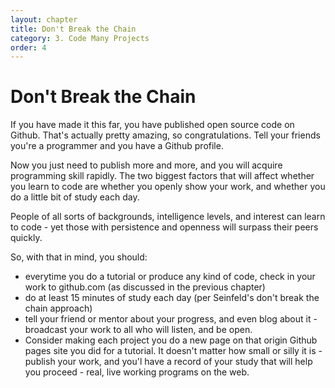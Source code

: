 ```yaml
---
layout: chapter
title: Don't Break the Chain
category: 3. Code Many Projects
order: 4
---
```


# Don't Break the Chain

If you have made it this far, you have published open source code on Github.
That's actually pretty amazing, so congratulations. Tell your friends you're a
programmer and you have a Github profile.

Now you just need to publish more and more, and you will acquire programming
skill rapidly. The two biggest factors that will affect whether you learn to
code are whether you openly show your work, and whether you do a little bit of
study each day.

People of all sorts of backgrounds, intelligence levels, and interest can
learn to code - yet those with persistence and openness will surpass their
peers quickly.

So, with that in mind, you should:

  * everytime you do a tutorial or produce any kind of code, check in your work to github.com (as discussed in the previous chapter)
  * do at least 15 minutes of study each day (per Seinfeld's don't break the chain approach)
  * tell your friend or mentor about your progress, and even blog about it - broadcast your work to all who will listen, and be open.
  * Consider making each project you do a new page on that origin Github pages site you did for a tutorial. It doesn't matter how small or silly it is - publish your work, and you'l have a record of your study that will help you proceed - real, live working programs on the web. 

